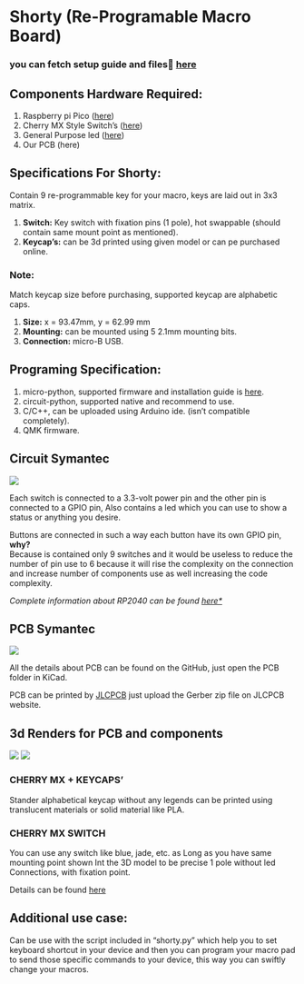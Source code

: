 # **Shorty (Re-Programable Macro Board)**

### you can fetch setup guide and files📂 [here](https://sb2001nov.github.io/shorty/)

## **Components Hardware Required:**

1. Raspberry pi Pico ([here](https://datasheets.raspberrypi.com/pico/pico-datasheet.pdf))
1. Cherry MX Style Switch’s ([here](https://cdn.sparkfun.com/datasheets/Components/Switches/MX%20Series.pdf))
1. General Purpose led ([here](https://learn.adafruit.com/all-about-leds/what-is-an-led))
1. Our PCB (here)

## **Specifications For Shorty:**

Contain 9 re-programmable key for your macro, keys are laid out in 3x3 matrix.

1. **Switch:** Key switch with fixation pins (1 pole), hot swappable (should contain same mount point as mentioned).
1. **Keycap’s:** can be 3d printed using given model or can pe purchased online.

### **Note:**
Match keycap size before purchasing, supported keycap are alphabetic caps.

1. **Size:** x = 93.47mm, y = 62.99 mm
1. **Mounting:** can be mounted using 5 2.1mm mounting bits.
1. **Connection:** micro-B USB.

## **Programing Specification:**

1. micro-python, supported firmware and installation guide is [here](https://projects.raspberrypi.org/en/projects/getting-started-with-the-pico/3).
1. circuit-python, supported native and recommend to use.
1. C/C++, can be uploaded using Arduino ide. (isn’t compatible completely).
1. QMK firmware.

## **Circuit Symantec**

![](img/md_src/circuit.png)

Each switch is connected to a 3.3-volt power pin and the other pin is connected to a GPIO pin,
Also contains a led which you can use to show a status or anything you desire.

Buttons are connected in such a way each button have its own GPIO pin, **why?**
</br>
Because is contained only 9 switches and it would be useless to reduce the number of pin use to 6 because it will rise the complexity on the connection and increase number of components use as well increasing the code complexity.

*Complete information about RP2040 can be found [here*](https://datasheets.raspberrypi.com/pico/pico-datasheet.pdf)*

## **PCB Symantec**

![](img/md_src/pcb.png)

All the details about PCB can be found on the GitHub, just open the PCB folder in KiCad.

PCB can be printed by [JLCPCB](https://cart.jlcpcb.com/) just upload the Gerber zip file on JLCPCB website.


## **3d Renders for PCB and components**
![](img/md_src/keycap.png)
![](img/md_src/switch.png)

### **CHERRY MX + KEYCAPS’**
Stander alphabetical keycap without any legends can be printed using translucent materials or solid material like PLA.

### **CHERRY MX SWITCH**
You can use any switch like blue, jade, etc. as Long as you have same mounting point shown Int the 3D model to be precise 1 pole without led Connections, with fixation point.

Details can be found [here](https://cdn.sparkfun.com/datasheets/Components/Switches/MX%20Series.pdf)

## **Additional use case:**
Can be use with the script included in “shorty.py” which help you to set keyboard shortcut in your device and then you can program your macro pad to send those specific commands to your device, this way you can swiftly change your macros.
